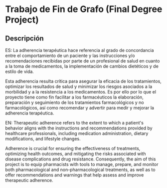 # Trabajo de Fin de Grafo (Final Degree Project)

## Descripción
ES: La adherencia terapéutica hace referencia al grado de concordancia entre el comportamiento de un paciente y las instrucciones y/o recomendaciones recibidas por parte de un profesional de salud en cuanto a la toma de medicamentos, la implementación de cambios dietéticos y de estilo de vida. 

Esta adherencia resulta crítica para asegurar la eficacia de los tratamientos, optimizar los resultados de salud y minimizar los riesgos asociados a la morbilidad y a la resistencia a los medicamentos. Es por ello por lo que el proyecto tiene como fin facilitar a los farmacéuticos la elaboración, preparación y seguimiento de los tratamientos farmacológicos y no farmacológicos, así como recomendar y advertir para medir y mejorar la adherencia terapéutica. 

EN: Therapeutic adherence refers to the extent to which a patient's behavior aligns with the instructions and recommendations provided by healthcare professionals, including medication administration, dietary modifications, and lifestyle changes.

Adherence is crucial for ensuring the effectiveness of treatments, optimizing health outcomes, and mitigating the risks associated with disease complications and drug resistance. Consequently, the aim of this project is to equip pharmacists with tools to manage, prepare, and monitor both pharmacological and non-pharmacological treatments, as well as to offer recommendations and warnings that help assess and improve therapeutic adherence.



